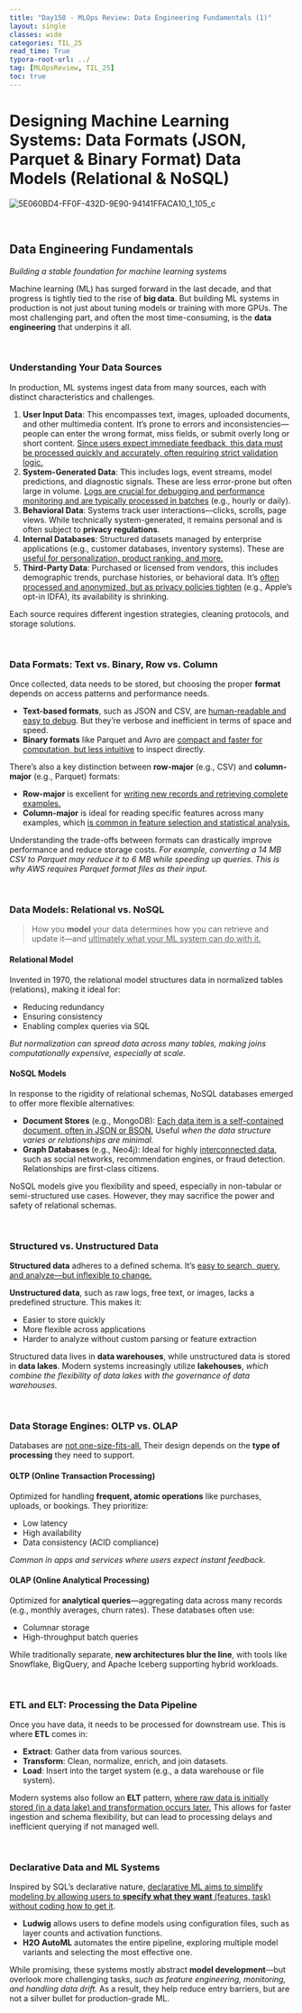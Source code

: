 ```yaml
---
title: "Day158 - MLOps Review: Data Engineering Fundamentals (1)"
layout: single
classes: wide
categories: TIL_25
read_time: True
typora-root-url: ../
tag: [MLOpsReview, TIL_25]
toc: true 
---
```


# Designing Machine Learning Systems: Data Formats (JSON, Parquet & Binary Format) Data Models (Relational & NoSQL)

![5E060BD4-FF0F-432D-9E90-94141FFACA10_1_105_c](../../images/2025-04-29-TIL25_Day158/5E060BD4-FF0F-432D-9E90-94141FFACA10_1_105_c.jpeg)

<br>

## Data Engineering Fundamentals

*Building a stable foundation for machine learning systems*

Machine learning (ML) has surged forward in the last decade,  and that progress is tightly tied to the rise of **big data**. But building ML systems in production is not just about tuning models or training with more GPUs. The most challenging part, and often the most time-consuming, is the **data engineering** that underpins it all.

<br>

### Understanding Your Data Sources

In production, ML systems ingest data from many sources, each with distinct characteristics and challenges.

1. **User Input Data**: This encompasses text, images, uploaded documents, and other multimedia content. It’s prone to errors and inconsistencies—people can enter the wrong format, miss fields, or submit overly long or short content. <u>Since users expect immediate feedback, this data must be processed quickly and accurately, often requiring strict validation logic.</u>
2. **System-Generated Data**: This includes logs, event streams, model predictions, and diagnostic signals. These are less error-prone but often large in volume. <u>Logs are crucial for debugging and performance monitoring and are typically processed in batches</u> (e.g., hourly or daily).
3. **Behavioral Data**: Systems track user interactions—clicks, scrolls, page views. While technically system-generated, it remains personal and is often subject to **privacy regulations**.
4. **Internal Databases**: Structured datasets managed by enterprise applications (e.g., customer databases, inventory systems). These are <u>useful for personalization, product ranking, and more.</u>
5. **Third-Party Data**: Purchased or licensed from vendors, this includes demographic trends, purchase histories, or behavioral data. It’s <u>often processed and anonymized, but as privacy policies tighten</u> (e.g., Apple’s opt-in IDFA), its availability is shrinking.

Each source requires different ingestion strategies, cleaning protocols, and storage solutions.

<br>

### Data Formats: Text vs. Binary, Row vs. Column

Once collected, data needs to be stored, but choosing the proper **format** depends on access patterns and performance needs.

- **Text-based formats**, such as JSON and CSV, are <u>human-readable and easy to debu</u>g. But they’re verbose and inefficient in terms of space and speed.
- **Binary formats** like Parquet and Avro are <u>compact and faster for computation, but less intuitive</u> to inspect directly.

There’s also a key distinction between **row-major** (e.g., CSV) and **column-major** (e.g., Parquet) formats:

- **Row-major** is excellent for <u>writing new records and retrieving complete examples.</u>
- **Column-major** is ideal for reading specific features across many examples, which <u>is common in feature selection and statistical analysis.</u>

Understanding the trade-offs between formats can drastically improve performance and reduce storage costs. *For example, converting a 14 MB CSV to Parquet may reduce it to 6 MB while speeding up queries. This is why AWS requires Parquet format files as their input.*  

<Br>

### Data Models: Relational vs. NoSQL

> How you <b>model</b> your data determines how you can retrieve and update it—and <u>ultimately what your ML system can do with it.</u>

#### Relational Model

Invented in 1970, the relational model structures data in normalized tables (relations), making it ideal for:

- Reducing redundancy
- Ensuring consistency
- Enabling complex queries via SQL

*But normalization can spread data across many tables, making joins computationally expensive, especially at scale.*

#### NoSQL Models

In response to the rigidity of relational schemas, NoSQL databases emerged to offer more flexible alternatives:

- **Document Stores** (e.g., MongoDB): <u>Each data item is a self-contained document, often in JSON or BSON.</u> Useful *when the data structure varies or relationships are minimal.*
- **Graph Databases** (e.g., Neo4j): Ideal for highly <u>interconnected data</u>, such as social networks, recommendation engines, or fraud detection. Relationships are first-class citizens.

NoSQL models give you flexibility and speed, especially in non-tabular or semi-structured use cases. However, they may sacrifice the power and safety of relational schemas.

<br>

### Structured vs. Unstructured Data

**Structured data** adheres to a defined schema. It’s <u>easy to search, query, and analyze—but inflexible to change.</u>

**Unstructured data**, such as raw logs, free text, or images, lacks a predefined structure. This makes it:

- Easier to store quickly
- More flexible across applications
- Harder to analyze without custom parsing or feature extraction

Structured data lives in **data warehouses**, while unstructured data is stored in **data lakes**. Modern systems increasingly utilize **lakehouses**, *which combine the flexibility of data lakes with the governance of data warehouses.*

<br>

### Data Storage Engines: OLTP vs. OLAP

Databases are <u>not one-size-fits-all.</u> Their design depends on the **type of processing** they need to support.

#### OLTP (Online Transaction Processing)

Optimized for handling **frequent, atomic operations** like purchases, uploads, or bookings. They prioritize:

- Low latency
- High availability
- Data consistency (ACID compliance)

*Common in apps and services where users expect instant feedback.*

#### OLAP (Online Analytical Processing)

Optimized for **analytical queries**—aggregating data across many records (e.g., monthly averages, churn rates). These databases often use:

- Columnar storage
- High-throughput batch queries

While traditionally separate, **new architectures blur the line**, with tools like Snowflake, BigQuery, and Apache Iceberg supporting hybrid workloads.

<br>

### ETL and ELT: Processing the Data Pipeline

Once you have data, it needs to be processed for downstream use. This is where **ETL** comes in:

- **Extract**: Gather data from various sources.
- **Transform**: Clean, normalize, enrich, and join datasets.
- **Load**: Insert into the target system (e.g., a data warehouse or file system).

Modern systems also follow an **ELT** pattern, <u>where raw data is initially stored (in a data lake) and transformation occurs later.</u> This allows for faster ingestion and schema flexibility, but can lead to processing delays and inefficient querying if not managed well.

<br>

### Declarative Data and ML Systems

Inspired by SQL’s declarative nature, <u>declarative ML aims to simplify modeling by allowing users to **specify what they want** (features, task) without coding how to get it</u>.

- **Ludwig** allows users to define models using configuration files, such as layer counts and activation functions.
- **H2O AutoML** automates the entire pipeline, exploring multiple model variants and selecting the most effective one.

While promising, these systems mostly abstract **model development**—but overlook more challenging tasks, *such as feature engineering, monitoring, and handling data drift.* As a result, they help reduce entry barriers, but are not a silver bullet for production-grade ML.

<br><Br>
